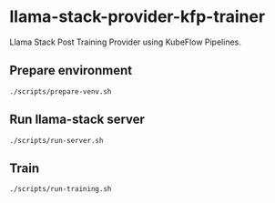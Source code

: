 # llama-stack-provider-kfp-trainer

Llama Stack Post Training Provider using KubeFlow Pipelines.

## Prepare environment

```
./scripts/prepare-venv.sh
```

## Run llama-stack server

```
./scripts/run-server.sh
```

## Train

```
./scripts/run-training.sh
```
